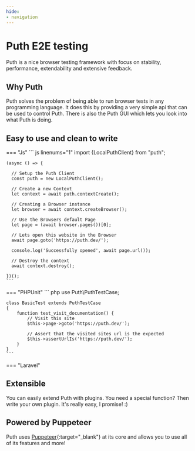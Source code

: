 ```yaml
---
hide:
- navigation
---
```


# Puth E2E testing

Puth is a nice browser testing framework with focus on stability, performance, extendability and extensive feedback.

## Why Puth

Puth solves the problem of being able to run browser tests in any programming language. It does this by providing a 
very simple api that can be used to control Puth. There is also the Puth GUI which lets you look into what Puth is doing.

## Easy to use and clean to write

    
=== "Js"
    ``` js linenums="1"
    import {LocalPuthClient} from "puth";
    
    (async () => {
    
      // Setup the Puth Client
      const puth = new LocalPuthClient();
      
      // Create a new Context
      let context = await puth.contextCreate();
      
      // Creating a Browser instance
      let browser = await context.createBrowser();
      
      // Use the Browsers default Page
      let page = (await browser.pages())[0];
      
      // Lets open this website in the Browser
      await page.goto('https://puth.dev/');
      
      console.log('Successfully opened', await page.url());
      
      // Destroy the context
      await context.destroy();
      
    })();
    ```
=== "PHPUnit"
    ``` php
    use Puth\PuthTestCase;
    
    class BasicTest extends PuthTestCase
    {
        function test_visit_documentation() {
            // Visit this site
            $this->page->goto('https://puth.dev/');
            
            // Assert that the visited sites url is the expected
            $this->assertUrlIs('https://puth.dev/');
        }
    }
    ```
=== "Laravel"

## Extensible

You can easily extend Puth with plugins. You need a special function? Then write your own plugin. It's really easy, I promise! :)

## Powered by Puppeteer

Puth uses [Puppeteer](https://pptr.dev/){:target="_blank"} at its core and allows you to use all of its features and more!